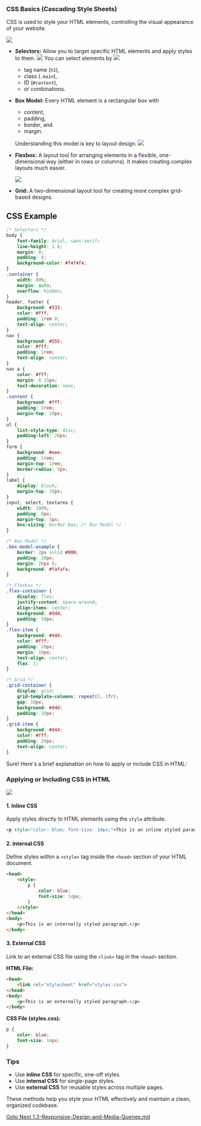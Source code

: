 
### CSS Basics (Cascading Style Sheets)

CSS is used to style your HTML elements, controlling the visual appearance of your website.

![](./images/css.png)

- **Selectors:** Allow you to target specific HTML elements and apply styles to them. 
  ![](./images/css-selectors.png)
  You can select elements by 
  ![](./images/CSS-selectors-types.png)
  - tag name (`h2`), 
  - class (`.main`), 
  - ID (`#content`), 
  - or combinations.

- **Box Model:** Every HTML element is a rectangular box with 
  - content,
  - padding,
  - border, and
  - margin. 
  
  Understanding this model is key to layout design.
  ![](./images/box-model-detail.svg)


- **Flexbox:** A layout tool for arranging elements in a flexible, one-dimensional way (either in rows or columns). It makes creating complex layouts much easier.

  ![](./images/grid-vs-flexbox-1.png)

- **Grid:** A two-dimensional layout tool for creating more complex grid-based designs.


## CSS Example
```css
/* Selectors */
body {
    font-family: Arial, sans-serif;
    line-height: 1.6;
    margin: 0;
    padding: 0;
    background-color: #f4f4f4;
}
.container {
    width: 80%;
    margin: auto;
    overflow: hidden;
}
header, footer {
    background: #333;
    color: #fff;
    padding: 1rem 0;
    text-align: center;
}
nav {
    background: #555;
    color: #fff;
    padding: 1rem;
    text-align: center;
}
nav a {
    color: #fff;
    margin: 0 15px;
    text-decoration: none;
}
.content {
    background: #fff;
    padding: 2rem;
    margin-top: 10px;
}
ul {
    list-style-type: disc;
    padding-left: 20px;
}
form {
    background: #eee;
    padding: 1rem;
    margin-top: 1rem;
    border-radius: 5px;
}
label {
    display: block;
    margin-top: 10px;
}
input, select, textarea {
    width: 100%;
    padding: 8px;
    margin-top: 5px;
    box-sizing: border-box; /* Box Model */
}

/* Box Model */
.box-model-example {
    border: 2px solid #000;
    padding: 10px;
    margin: 20px 0;
    background: #fafafa;
}

/* Flexbox */
.flex-container {
    display: flex;
    justify-content: space-around;
    align-items: center;
    background: #ddd;
    padding: 10px;
}
.flex-item {
    background: #444;
    color: #fff;
    padding: 20px;
    margin: 10px;
    text-align: center;
    flex: 1;
}

/* Grid */
.grid-container {
    display: grid;
    grid-template-columns: repeat(3, 1fr);
    gap: 10px;
    background: #ddd;
    padding: 10px;
}
.grid-item {
    background: #444;
    color: #fff;
    padding: 20px;
    text-align: center;
}
```

Sure! Here's a brief explanation on how to apply or include CSS in HTML:

### Applying or Including CSS in HTML
![](./images/css-types.png)

#### 1. Inline CSS
Apply styles directly to HTML elements using the `style` attribute.

```html
<p style="color: blue; font-size: 14px;">This is an inline styled paragraph.</p>
```

#### 2. Internal CSS
Define styles within a `<style>` tag inside the `<head>` section of your HTML document.

```html
<head>
    <style>
        p {
            color: blue;
            font-size: 14px;
        }
    </style>
</head>
<body>
    <p>This is an internally styled paragraph.</p>
</body>
```

#### 3. External CSS
Link to an external CSS file using the `<link>` tag in the `<head>` section.

**HTML File:**
```html
<head>
    <link rel="stylesheet" href="styles.css">
</head>
<body>
    <p>This is an externally styled paragraph.</p>
</body>
```

**CSS File (styles.css):**
```css
p {
    color: blue;
    font-size: 14px;
}
```

### Tips
- Use **inline CSS** for specific, one-off styles.
- Use **internal CSS** for single-page styles.
- Use **external CSS** for reusable styles across multiple pages.

These methods help you style your HTML effectively and maintain a clean, organized codebase.


[Goto Next 1.3-Responsive-Design-and-Media-Queries.md](./1.3-Responsive-Design-and-Media-Queries.md)
